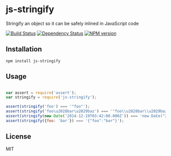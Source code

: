 # js-stringify

Stringify an object so it can be safely inlined in JavaScript code

[![Build Status](https://img.shields.io/travis/jadejs/js-stringify/master.svg)](https://travis-ci.org/jadejs/js-stringify)
[![Dependency Status](https://img.shields.io/gemnasium/jadejs/js-stringify.svg)](https://gemnasium.com/jadejs/js-stringify)
[![NPM version](https://img.shields.io/npm/v/js-stringify.svg)](https://www.npmjs.org/package/js-stringify)

## Installation

    npm install js-stringify

## Usage

```js

var assert = require('assert');
var stringify = require('js-stringify');

assert(stringify('foo') === '"foo"');
assert(stringify('foo\u2028bar\u2029baz') === '"foo\\u2028bar\\u2029baz"');
assert(stringify(new Date('2014-12-19T03:42:00.000Z')) === 'new Date("2014-12-19T03:42:00.000Z")');
assert(stringify({foo: 'bar'}) === '{"foo":"bar"}');
```

## License

  MIT
